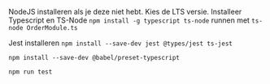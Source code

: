 NodeJS installeren als je deze niet hebt. Kies de LTS versie.
Installeer Typescript en TS-Node
	`npm install -g typescript ts-node`
runnen met 
	`ts-node OrderModule.ts`

Jest installeren
	`npm install --save-dev jest @types/jest ts-jest`

`npm install --save-dev @babel/preset-typescript`

`npm run test`